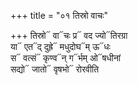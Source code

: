 +++
title = "०१ तिस्रो वाचः"

+++
तिस्रो᳓ वा᳓चः प्र᳓ वद ज्यो᳓तिरग्रा  
या᳓ एत᳓द् दुह्रे᳓ मधुदोघ᳓म् ऊ᳓धः  
स᳓ वत्सं᳓ कृण्व᳓न् ग᳓र्भम् ओ᳓षधीनां  
सद्यो᳓ जातो᳓ वृषभो᳓ रोरवीति